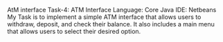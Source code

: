 AtM interface
Task-4: ATM Interface
Language: Core Java
IDE: Netbeans 
My Task is to implement a simple ATM interface that allows users to withdraw, deposit, and check their balance. It also includes a main menu that allows users to select their desired option.

